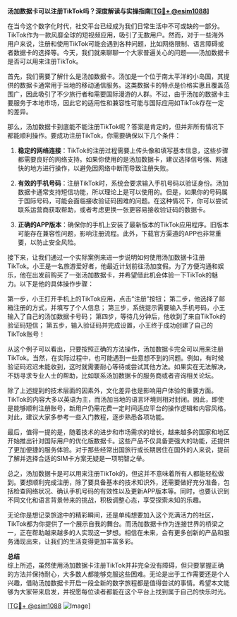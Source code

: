**汤加数据卡可以注册TikTok吗？深度解读与实操指南[[TG💪+ @esim1088](https://t.me/s/esim1088)]**

在当今这个数字化时代，社交平台已经成为我们日常生活中不可或缺的一部分。TikTok作为一款风靡全球的短视频应用，吸引了无数用户。然而，对于一些海外用户来说，注册和使用TikTok可能会遇到各种问题，比如网络限制、语言障碍或者数据卡的选择等。今天，我们就来聊聊一个大家普遍关心的问题——汤加数据卡是否可以用来注册TikTok。

首先，我们需要了解什么是汤加数据卡。汤加是一个位于南太平洋的小岛国，其提供的数据卡通常用于当地的移动通信服务。这类数据卡的特点是价格实惠且覆盖范围广，因此吸引了不少旅行者和需要国际漫游的人群。不过，由于汤加的数据卡主要服务于本地市场，因此它的适用性和兼容性可能与国际应用如TikTok存在一定的差异。

那么，汤加数据卡到底能不能注册TikTok呢？答案是肯定的，但并非所有情况下都能顺利操作。要成功注册TikTok，你需要确保以下几个条件：

1. **稳定的网络连接**：TikTok的注册过程需要上传头像和填写基本信息，这些步骤都需要良好的网络支持。如果你使用的是汤加数据卡，建议选择信号强、网速快的地方进行操作，以避免因网络中断而导致注册失败。

2. **有效的手机号码**：注册TikTok时，系统会要求输入手机号码以验证身份。汤加数据卡通常支持短信功能，所以理论上是可以使用的。但是，如果你的号码属于国际号码，可能会面临接收验证码困难的问题。在这种情况下，你可以尝试联系运营商获取帮助，或者考虑更换一张更容易接收验证码的数据卡。

3. **正确的APP版本**：确保你的手机上安装了最新版本的TikTok应用程序。旧版本可能存在兼容性问题，影响注册流程。此外，下载官方渠道的APP也非常重要，以防止安全风险。

接下来，让我们通过一个实际案例来进一步说明如何使用汤加数据卡注册TikTok。小王是一名旅游爱好者，他最近计划前往汤加度假。为了方便沟通和娱乐，他在出发前购买了一张汤加数据卡，并希望借此机会体验一下TikTok的魅力。以下是他的具体操作步骤：

第一步，小王打开手机上的TikTok应用，点击“注册”按钮；
第二步，他选择了邮箱注册的方式，并填写了个人信息；
第三步，系统提示需要输入手机号码，小王输入了自己的汤加数据卡号码；
第四步，等待几分钟后，他收到了来自TikTok的验证码短信；
第五步，输入验证码并完成设置，小王终于成功创建了自己的TikTok账号！

从这个例子可以看出，只要按照正确的方法操作，汤加数据卡完全可以用来注册TikTok。当然，在实际过程中，也可能遇到一些意想不到的问题。例如，有时候验证码迟迟未能收到，这时就需要耐心等待或尝试其他方法。如果实在无法解决，不妨寻求专业人士的帮助，比如联系汤加数据卡的服务商或者咨询相关论坛。

除了上述提到的技术层面的因素外，文化差异也是影响用户体验的重要方面。TikTok的内容大多以英语为主，而汤加当地的语言环境则相对封闭。因此，即使是能够顺利注册账号，新用户仍需花费一定时间适应平台的操作逻辑和内容风格。对此，建议大家多参考一些入门教程，逐步熟悉各项功能。

最后，值得一提的是，随着技术的进步和市场需求的增长，越来越多的国家和地区开始推出针对国际用户的优化版数据卡。这些产品不仅具备更强大的功能，还提供了更加便捷的服务体验。对于那些经常出国旅行或长期居住在国外的人来说，提前了解并选择合适的SIM卡方案无疑是一项明智之举。

总之，汤加数据卡是可以用来注册TikTok的，但这并不意味着所有人都能轻松做到。要想顺利完成注册，除了要具备基本的技术知识外，还需要做好充分准备，包括检查网络状况、确认手机号码的有效性以及更新APP版本等。同时，也要认识到不同文化和语言背景带来的挑战，积极调整心态，享受探索未知的乐趣。

无论你是想记录旅途中的精彩瞬间，还是单纯想要加入这个充满活力的社区，TikTok都为你提供了一个展示自我的舞台。而汤加数据卡作为连接世界的桥梁之一，正在帮助越来越多的人实现这一梦想。相信在未来，会有更多创新的产品和服务涌现出来，让我们的生活变得更加丰富多彩。

**总结**  
综上所述，虽然使用汤加数据卡注册TikTok并非完全没有障碍，但只要掌握正确的方法并保持耐心，大多数人都能够克服这些困难。无论是出于工作需要还是个人兴趣，借助汤加数据卡开启一段全新的数字旅程都是值得尝试的事情。希望本文能够为大家带来启发，并祝愿每位读者都能在这个平台上找到属于自己的快乐时光。

[[TG💪+ @esim1088](https://t.me/s/esim1088) ![Image](https://i.postimg.cc/4NQfJmqS/Snipaste-2025-05-13-00-14-12.png)]